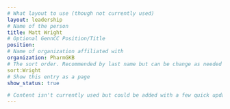 ```yaml
---
# What layout to use (though not currently used)
layout: leadership
# Name of the person
title: Matt Wright
# Optional GennCC Position/Title
position:
# Name of organization affiliated with
organization: PharmGKB
# The sort order. Recommended by last name but can be change as needed
sort:Wright
# Show this entry as a page
show_status: true

# Content isn't currently used but could be added with a few quick updates if needed to allow for bios
---
```


